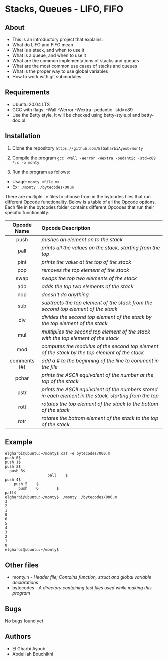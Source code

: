 # Stacks, Queues - LIFO, FIFO

## About

- This is an introductory project that explains:
- What do LIFO and FIFO mean
- What is a stack, and when to use it
- What is a queue, and when to use it
- What are the common implementations of stacks and queues
- What are the most common use cases of stacks and queues
- What is the proper way to use global variables
- How to work with git submodules

## Requirements

- Ubuntu 20.04 LTS
- GCC with flags: -Wall -Werror -Wextra -pedantic -std=c89
- Use the Betty style. It will be checked using betty-style.pl and betty-doc.pl

## Installation

1. Clone the repository
   `https://github.com/ElGaharbiAyoub/monty`

2. Compile the program
   `gcc -Wall -Werror -Wextra -pedantic -std=c89 *.c -o monty`

3. Run the program as follows:

- Usage: `monty <file.m>`
- Ex: `./monty ./bytecodes/00.m`

There are multiple `.m` files to choose from in the bytcodes files that run different Opcode functionality. Below is a table of all the Opcode options. Each file in the bytcodes folder contains different Opcodes that run their specific functionality.

| Opcode Name  | Opcode Description                                                                                      |
| :----------: | :------------------------------------------------------------------------------------------------------ |
|     push     | _pushes an element on to the stack_                                                                     |
|     pall     | _prints all the values on the stack, starting from the top_                                             |
|     pint     | _prints the value at the top of the stack_                                                              |
|     pop      | _removes the top element of the stack_                                                                  |
|     swap     | _swaps the top two elements of the stack_                                                               |
|     add      | _adds the top two elements of the stack_                                                                |
|     nop      | _doesn't do anything_                                                                                   |
|     sub      | _subtracts the top element of the stack from the second top element of the stack_                       |
|     div      | _divides the second top element of the stack by the top element of the stack_                           |
|     mul      | _multiplies the second top element of the stack with the top element of the stack_                      |
|     mod      | _computes the modulus of the second top element of the stack by the top element of the stack_           |
| comments (#) | _add a # to the beginning of the line to comment in the file_                                           |
|    pchar     | _prints the ASCII equivalent of the number at the top of the stack_                                     |
|     pstr     | _prints the ASCII equivalent of the numbers stored in each element in the stack, starting from the top_ |
|     rotl     | _rotates the top element of the stack to the bottom of the stack_                                       |
|     rotr     | _rotates the bottom element of the stack to the top of the stack_                                       |

## Example

```
elgharbi@ubuntu:~/monty$ cat -e bytecodes/000.m
push 0$
push 1$
push 2$
  push 3$
                   pall    $
push 4$
    push 5    $
      push    6        $
pall$
elgharbi@ubuntu:~/monty$ ./monty ./bytecodes/000.m
3
2
1
0
6
5
4
3
2
1
0
elgharbi@ubuntu:~/monty$
```

## Other files

- monty.h - _Header file; Contains function, struct and global variable declarations_
- bytecodes - _A directory containing test files used while making this program_

## Bugs

No bugs found yet

## Authors

- El Gharbi Ayoub
- Abdelilah Bouchikhi

